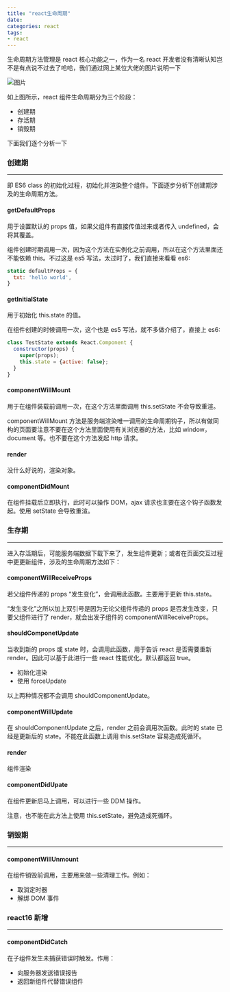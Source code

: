 ```yaml
---
title: "react生命周期"
date: 
categories: react
tags: 
- react
---
```


生命周期方法管理是 react 核心功能之一，作为一名 react 开发者没有清晰认知岂不是有点说不过去了哈哈，我们通过网上某位大佬的图片说明一下

<!-- more -->

![图片](https://ws1.sinaimg.cn/large/006tNc79gy1fo4pu0d81yj30kk0p0dhq.jpg)

如上图所示，react 组件生命周期分为三个阶段：

* 创建期
* 存活期
* 销毁期

下面我们逐个分析一下

 

### 创建期

------

即 ES6 class 的初始化过程，初始化并渲染整个组件。下面逐步分析下创建期涉及的生命周期方法。

#### getDefaultProps

用于设置默认的 props 值，如果父组件有直接传值过来或者传入 undefined，会将其覆盖。

组件创建时期调用一次，因为这个方法在实例化之前调用，所以在这个方法里面还不能依赖 this。不过这是 es5 写法，太过时了，我们直接来看看 es6:

```javascript
static defaultProps = {
  txt: 'hello world',
}
```

#### getInitialState

用于初始化 this.state 的值。

在组件创建的时候调用一次，这个也是 es5 写法，就不多做介绍了，直接上 es6:

```javascript
class TestState extends React.Component {
  constructor(props) {
    super(props);
    this.state = {active: false};
  }
}
```

#### componentWillMount

用于在组件装载前调用一次，在这个方法里面调用 this.setState 不会导致重渲。

componentWillMount 方法是服务端渲染唯一调用的生命周期钩子，所以有做同构的页面要注意不要在这个方法里面使用有关浏览器的方法，比如 window，document 等。也不要在这个方法发起 http 请求。

#### render

没什么好说的，渲染对象。

#### componentDidMount

在组件挂载后立即执行，此时可以操作 DOM，ajax 请求也主要在这个钩子函数发起。使用 setState 会导致重渲。



### 生存期

------

进入存活期后，可能服务端数据下载下来了，发生组件更新；或者在页面交互过程中更更新组件，涉及的生命周期方法如下：

#### componentWillReceiveProps

若父组件传递的 props “发生变化”，会调用此函数。主要用于更新 this.state。

“发生变化”之所以加上双引号是因为无论父组件传递的 props 是否发生改变，只要父组件进行了 render，就会出发子组件的 componentWillReceiveProps。

#### shouldComponetUpdate

当收到新的 props 或 state 时，会调用此函数，用于告诉 react 是否需要重新 render。因此可以基于此进行一些 react 性能优化。默认都返回 true。

* 初始化渲染
* 使用 forceUpdate 

以上两种情况都不会调用 shouldComponentUpdate。

#### componentWillUpdate

在 shouldComponentUpdate 之后，render 之前会调用次函数。此时的 state 已经是更新后的 state。不能在此函数上调用 this.setState 容易造成死循环。

#### render

组件渲染

#### componentDidUpate

在组件更新后马上调用，可以进行一些 DDM 操作。

注意，也不能在此方法上使用 this.setState，避免造成死循环。



### 销毁期

------

#### componentWillUnmount

在组件销毁前调用，主要用来做一些清理工作。例如：

* 取消定时器
* 解绑 DOM 事件



### react16 新增

------

#### componentDidCatch

在子组件发生未捕获错误时触发。作用：

* 向服务器发送错误报告
* 返回新组件代替错误组件